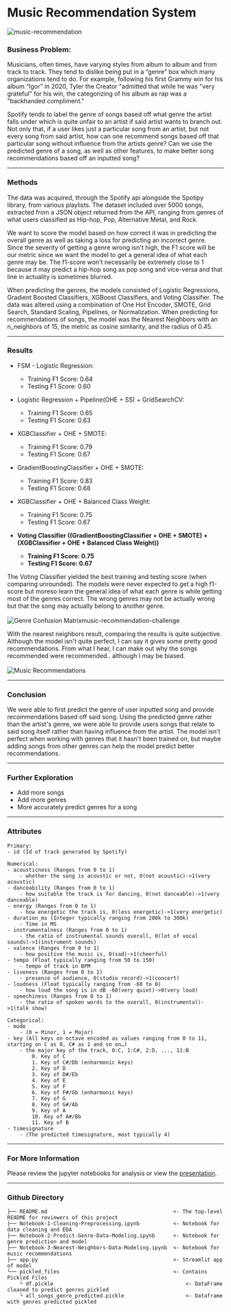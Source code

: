 # Music Recommendation System
![music-recommendation](https://user-images.githubusercontent.com/38678270/127258075-efe394e4-0e29-4e23-a9f8-ca8b6fce4353.jpeg)

### Business Problem:

Musicians, often times, have varying styles from album to album and from track to track. They tend to dislike  being put in a “genre” box which many organizations tend to do. For example, following his first Grammy win for his album “Igor” in 2020, Tyler the Creator "admitted that while he was "very grateful" for his win, the categorizing of his album as rap was a "backhanded compliment." 

Spotify tends to label the genre of songs based off what genre the artist falls under which is quite unfair to an artist if said artist wants to branch out. Not only that, if a user likes just a particular song from an artist, but not every song from said artist, how can one recommend songs based off that particular song without influence from the artists genre? Can we use the predicted genre of a song, as well as other features, to make better song recommendations based off an inputted song?

---
### Methods
The data was acquired, through the Spotify api alongside the Spotipy library, from various playlists. The dataset included over 5000 songs, extracted from a JSON object returned from the API, ranging from genres of what users classified as Hip-hop, Pop, Alternative Metal, and Rock. 

We want to score the model based on how correct it was in predicting the overall genre as well as taking a loss for predicting an incorrect genre. Since the severity of getting a genre wrong isn't high, the F1 score will be our metric since we want the model to get a general idea of what each genre may be. The f1-score won’t necessarily be extremely close to 1 because it may predict a hip-hop song as pop song and vice-versa and that line in actuality is sometimes blurred.  

When predicting the genres, the models consisted of Logistic Regressions, Gradient Boosted Classifiers, XGBoost Classifiers, and Voting Classifier. The data was altered using a combination of One Hot Encoder, SMOTE, Grid Search, Standard Scaling, Pipelines, or Normalization. When predicting for recommendations of songs, the model was the Nearest Neighbors with an n_neighbors of 15, the metric as cosine simliarity, and the radius of 0.45. 

---
### Results

- FSM - Logistic Regression:
  - Training F1 Score:  0.64
  - Testing F1 Score:   0.60
 
- Logistic Regression + Pipeline(OHE + SS) + GridSearchCV:
  - Training F1 Score:  0.65
  - Testing F1 Score:   0.63

- XGBClassifier + OHE + SMOTE: 
  - Training F1 Score:  0.79
  - Testing F1 Score:   0.67
  
- GradientBoostingClassifier + OHE + SMOTE:
  - Training F1 Score:  0.83
  - Testing F1 Score:   0.68
  
- XGBClassifier + OHE + Balanced Class Weight:
  - Training F1 Score:  0.75
  - Testing F1 Score:   0.67
  
- **Voting Classifier ((GradientBoostingClassifier + OHE + SMOTE) + (XGBClassifier + OHE + Balanced Class Weight))**
  - **Training F1 Score:  0.75**
  - **Testing F1 Score:   0.67**

The Voting Classifier yielded the best training and testing score (when comparing unrounded). The models were never expected to get a high f1-score but moreso learn the general idea of what each genre is while getting most of the genres correct. The wrong genres may not be actually wrong but that the song may actually belong to another genre. 
<br><br>
![Genre Confusion Matrix![music-recommendation-challenge](https://user-images.githubusercontent.com/38678270/127257948-4ba31589-13bf-49d0-aa7e-3a181bde0867.jpeg)
](https://user-images.githubusercontent.com/38678270/127257820-30082596-5e52-4b00-8580-03ca35f7a94c.png)


With the nearest neighbors result, comparing the results is quite subjective. Although the model isn't quite perfect, I can say it gives some pretty good recommendations. From what I hear, I can make out why the songs recommended were recommended.. although I may be biased. <br><br>
![Music Recommendations](https://user-images.githubusercontent.com/38678270/127254200-9c07bb0e-7cf7-47b7-9c4d-e654a9df354b.png)

---
### Conclusion
We were able to first predict the genre of user inputted song and provide recommendations based off said song. Using the predicted genre rather than the artist's genre, we were able to provide users songs that relate to said song itself rather than having influence from the artist. The model isn't perfect when working with genres that it hasn't been trained on, but maybe adding songs from other genres can help the model predict better recommendations. 

---
### Further Exploration
  - Add more songs
  - Add more genres
  - More accurately predict genres for a song
---
### Attributes

    Primary:
    - id (Id of track generated by Spotify)

    Numerical:
    - acousticness (Ranges from 0 to 1)
        - whether the song is acoustic or not, 0(not acoustic)->1(very acoustic)
    - danceability (Ranges from 0 to 1)
        - how suitable the track is for dancing, 0(not danceable)->1(very danceable)
    - energy (Ranges from 0 to 1)
        - how energetic the track is, 0(less energetic)->1(very energetic)
    - duration_ms (Integer typically ranging from 200k to 300k)
        - Time in MS
    - instrumentalness (Ranges from 0 to 1)
        - the ratio of instrumental sounds overall, 0(lot of vocal sounds)->1(instrument sounds)
    - valence (Ranges from 0 to 1)
        - how positive the music is, 0(sad)->1(cheerful)
    - tempo (Float typically ranging from 50 to 150)
        - tempo of track in BPM
    - liveness (Ranges from 0 to 1)
        - presence of audience, 0(studio record)->1(concert)
    - loudness (Float typically ranging from -60 to 0)
        - how loud the song is in dB -60(very quiet)->0(very loud)
    - speechiness (Ranges from 0 to 1)
        - the ratio of spoken words to the overall, 0(instrumental)->1(talk show)

    Categorical:
    - mode 
        - (0 = Minor, 1 = Major)
    - key (All keys on octave encoded as values ranging from 0 to 11, starting on C as 0, C# as 1 and so on…)
        - the major key of the track, 0:C, 1:C#, 2:D, ..., 11:B
            0. Key of C
            1. Key of C#/Db (enharmonic keys)
            2. Key of D
            3. Key of D#/Eb
            4. Key of E
            5. Key of F
            6. Key of F#/Gb (enharmonic keys)
            7. Key of G
            8. Key of G#/Ab
            9. Key of A
            10. Key of A#/Bb
            11. Key of B
    - timesignature 
        - (The predicted timesignature, most typically 4)
---
### For More Information

Please review the jupyter notebooks for analysis or view the [presentation](https://docs.google.com/presentation/d/1OVD3tPFMMoHLEK7HiTFsT0MCqxPxAglEr43XIT2fQG0/edit?usp=sharing).

---
### Github Directory


    ├── README.md                                         <- The top-level README for reviewers of this project
    ├── Notebook-1-Cleaning-Preprocessing.ipynb           <- Notebook for data cleaning and EDA
    ├── Notebook-2-Predict-Genre-Data-Modeling.ipynb      <- Notebook for genre prediction and model
    ├── Notebook-3-Nearest-Neighbors-Data-Modeling.ipynb  <- Notebook for music recommendations
    ├── app.py                                            <- Streamlit app of model
    └── pickled_files                                     <- Contains Pickled Files
        └ df.pickle                                           <- DataFrame cleaned to predict genres pickled
        └ all_songs_genre_predicted.pickle                    <- Dataframe with genres predicted pickled
        
